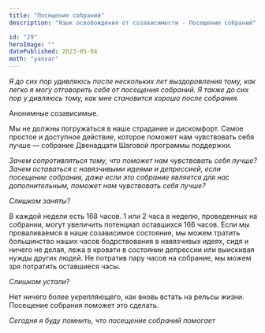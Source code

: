```yaml
---
title: "Посещение собраний"
description: "Язык освобождения от созависимости - Посещение собраний"

id: "29"
heroImage: ""
datePublished: 2023-05-04
moth: "yanvar"
---
```


_Я_ _до_ _сих_ _пор_ _удивляюсь_ _после_ _нескольких_ _лет_ _выздоровления_
_тому,_ _как_ _легко_ _я_ _могу_ _отговорить_ _себя_ _от_ _посещения_
_собраний._ _Я_ _также_ _до_ _сих_ _пор_ _у_ _дивляюсь_ _тому,_ _как_ _мне_
_становится_ _хорошо_ _после_ _собрания._

Анонимные созависимые.

Мы не должны погружаться в наше страдание и дискомфорт. Самое простое и
доступное действие, которое поможет нам чувствовать себя лучше — собрание
Двенадцати Шаговой программы поддержки.

_Зачем сопротивляться тому, что поможет нам чувствовать себя лучше? Зачем
оставаться с навязчивыми идеями и_ _депрессией, если посещение собрания, даже
если это собрание является для нас дополнительным, поможет нам_ _чувствовать
себя лучше?_

_Слишком заняты?_

В каждой недели есть 168 часов. 1 или 2 часа в неделю, проведенных на
собрании, могут увеличить потенциал оставшихся 166 часов. Если мы
проваливаемся в наше созависимое состояние, мы можем тратить большинство наших
часов бодрствования в навязчивых идеях, сидя и ничего не делая, лежа в кровати
в состоянии депрессии или выискивая нужды других людей. Не потратив пару часов
на собрание, мы можем зря потратить оставшиеся часы.

_Слишком устали?_

Нет ничего более укрепляющего, как вновь встать на рельсы жизни. Посещение
собрания поможет это сделать.

_Сегодня_ _я_ _буду_ _помнить,_ _что_ _посещение_ _собраний_ _помогает_
